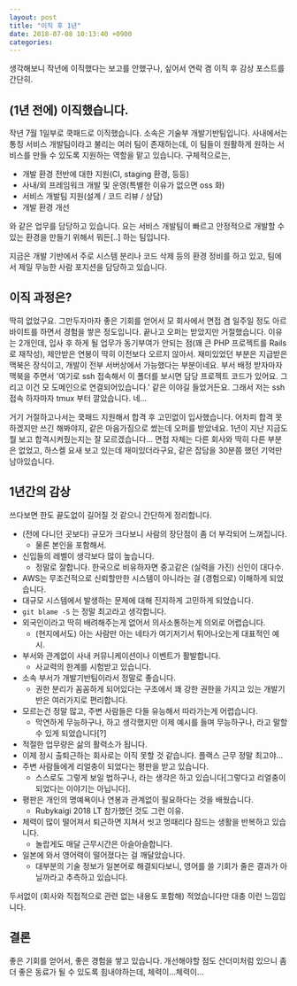 ```yaml
---
layout: post
title: "이직 후 1년"
date: 2018-07-08 10:13:40 +0900
categories:
---
```


생각해보니 작년에 이직했다는 보고를 안했구나, 싶어서 연락 겸 이직 후 감상 포스트를 간단히.

## (1년 전에) 이직했습니다.

작년 7월 1일부로 쿡패드로 이직했습니다. 소속은 기술부 개발기반팀입니다.
사내에서는 통칭 서비스 개발팀이라고 불리는 여러 팀이 존재하는데,
이 팀들이 원활하게 원하는 서비스를 만들 수 있도록 지원하는 역할을 맡고 있습니다.
구체적으로는,

- 개발 환경 전반에 대한 지원(CI, staging 환경, 등등)
- 사내/외 프레임워크 개발 및 운영(특별한 이유가 없으면 oss 화)
- 서비스 개발팀 지원(설계 / 코드 리뷰 / 상담)
- 개발 환경 개선

와 같은 업무를 담당하고 있습니다. 요는 서비스 개발팀이 빠르고 안정적으로
개발할 수 있는 환경을 만들기 위해서 뭐든[..] 하는 팀입니다.

지금은 개발 기반에서 주로 시스템 분리나 코드 삭제 등의 환경 정비를 하고 있고,
팀에서 제일 무능한 사람 포지션을 담당하고 있습니다.

## 이직 과정은?

딱히 없었구요. 그만두자마자 좋은 기회를 얻어서 모 회사에서 면접 겸 일주일 정도
아르바이트를 하면서 경험을 쌓은 정도입니다. 끝나고 오퍼는 받았지만 거절했습니다.
이유는 2개인데, 입사 후 하게 될 업무가 동기부여가 안되는 점(꽤 큰 PHP 프로젝트를 Rails 로 재작성),
제안받은 연봉이 딱히 이전보다 오르지 않아서.
재미있었던 부분은 지급받은 맥북은 장식이고, 개발이 전부 서버상에서 가능했다는 부분이네요.
부서 배정 받자마자 맥북을 주면서 '여기로 ssh 접속해서 이 폴더를 보시면 담당 프로젝트 코드가 있어요.
그리고 이건 모 도메인으로 연결되어있습니다.' 같은 이야길 들었거든요.
그래서 저는 ssh 접속 하자마자 tmux 부터 깔았습니다. 네...

거기 거절하고나서는 쿡패드 지원해서 합격 후 고민없이 입사했습니다.
어차피 합격 못하겠지만 쓰긴 해봐야지, 같은 마음가짐으로 썼는데 오퍼를 받았네요.
1년이 지난 지금도 뭘 보고 합격시켜줬는지는 잘 모르겠습니다...
면접 자체는 다른 회사와 딱히 다른 부분은 없었고,
하스켈 요새 보고 있는데 재미있더라구요, 같은 잡담을 30분쯤 했던 기억만 남아있습니다.

## 1년간의 감상

쓰다보면 한도 끝도없이 길어질 것 같으니 간단하게 정리합니다.

- (전에 다니던 곳보다) 규모가 크다보니 사람의 장단점이 좀 더 부각되어 느껴집니다.
  - 물론 본인을 포함해서.
- 신입들의 레벨이 생각보다 많이 높습니다.
  - 정말로 잘합니다. 한국으로 비유하자면 중고같은 (실력을 가진) 신인이 대다수.
- AWS는 무조건적으로 신뢰할만한 시스템이 아니라는 걸 (경험으로) 이해하게 되었습니다.
- 대규모 시스템에서 발생하는 문제에 대해 진지하게 고민하게 되었습니다.
- `git blame -S` 는 정말 최고라고 생각합니다.
- 외국인이라고 딱히 배려해주는게 없어서 의사소통하는게 의외로 어렵습니다.
  - (현지에서도) 아는 사람만 아는 네타가 여기저기서 튀어나오는게 대표적인 예시.
- 부서와 관계없이 사내 커뮤니케이션이나 이벤트가 활발합니다.
  - 사교력의 한계를 시험받고 있습니다.
- 소속 부서가 개발기반팀이라서 정말로 좋습니다.
  - 권한 분리가 꼼꼼하게 되어있다는 구조에서 꽤 강한 권한을 가지고 있는 개발기반은 여러가지로 편리합니다.
- 모르는건 정말 많고, 주변 사람들은 다들 유능해서 따라가는게 어렵습니다.
  - 막연하게 무능하구나, 하고 생각했지만 이제 예시를 들며 무능하구나, 라고 말할 수 있게 되었습니다[?]
- 적절한 업무량은 삶의 활력소가 됩니다.
- 이제 정시 출퇴근하는 회사로는 이직 못할 것 같습니다. 플랙스 근무 정말 최고야...
- 주변 사람들에게 리얼충이 되었다는 평판을 받고 있습니다.
  - 스스로도 그렇게 보일 법하구나, 라는 생각은 하고 있습니다[그렇다고 리얼충이 되었다는 이야기는 아닙니다].
- 평판은 개인의 명예욕이나 연봉과 관계없이 필요하다는 것을 배웠습니다.
  - Rubykaigi 2018 LT 참가했던 것도 그런 이유.
- 체력이 많이 떨어져서 퇴근하면 지쳐서 씻고 멍때리다 잠드는 생활을 반복하고 있습니다.
  - 놀랍게도 매달 근무시간은 아슬아슬합니다.
- 일본에 와서 영어력이 떨어졌다는 걸 깨달았습니다.
  - 대부분의 기술 정보가 일본어로 해결되다보니, 영어를 쓸 기회가 줄은 결과가 아닐까라고 추측하고 있습니다.

두서없이 (회사와 직접적으로 관련 없는 내용도 포함해) 적었습니다만 대충 이런 느낌입니다.

## 결론

좋은 기회를 얻어서, 좋은 경험을 쌓고 있습니다.
개선해야할 점도 산더미처럼 있으니 좀 더 좋은 동료가 될 수 있도록 힘내야하는데,
체력이...체력이...
